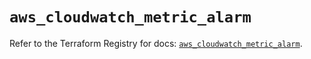 # `aws_cloudwatch_metric_alarm`

Refer to the Terraform Registry for docs: [`aws_cloudwatch_metric_alarm`](https://registry.terraform.io/providers/hashicorp/aws/6.11.0/docs/resources/cloudwatch_metric_alarm).
